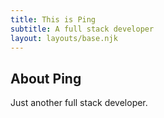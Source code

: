 ```yaml
---
title: This is Ping
subtitle: A full stack developer
layout: layouts/base.njk
---
```


## About Ping

Just another full stack developer.

